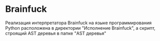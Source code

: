 # Brainfuck
Реализация интерпретатора Brainfuck на  языке программирования Python расположена в директории "Исполнение Brainfuck", а скрипт, строящий AST деревья в папке "AST деревья"
